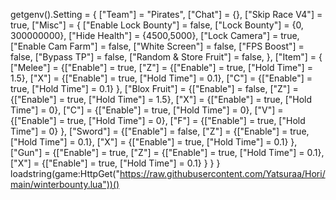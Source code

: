 getgenv().Setting = {
  ["Team"] = "Pirates",
  ["Chat"] = {},
  ["Skip Race V4"] = true,
  ["Misc"] = {
    ["Enable Lock Bounty"] = false,
    ["Lock Bounty"] = {0, 300000000},
    ["Hide Health"] = {4500,5000},
    ["Lock Camera"] = true,
    ["Enable Cam Farm"] = false,
    ["White Screen"] = false,
    ["FPS Boost"] = false,
    ["Bypass TP"] = false,
    ["Random & Store Fruit"] = false,
  },
  ["Item"] = {
    ["Melee"] = {["Enable"] = true,
      ["Z"] = {["Enable"] = true, ["Hold Time"] = 1.5},
      ["X"] = {["Enable"] = true, ["Hold Time"] = 0.1},
      ["C"] = {["Enable"] = true, ["Hold Time"] = 0.1}
    },
    ["Blox Fruit"] = {["Enable"] = false,
      ["Z"] = {["Enable"] = true, ["Hold Time"] = 1.5},
      ["X"] = {["Enable"] = true, ["Hold Time"] = 0},
      ["C"] = {["Enable"] = true, ["Hold Time"] = 0},
      ["V"] = {["Enable"] = true, ["Hold Time"] = 0},
      ["F"] = {["Enable"] = true, ["Hold Time"] = 0}
    },
    ["Sword"] = {["Enable"] = false,
      ["Z"] = {["Enable"] = true, ["Hold Time"] = 0.1},
      ["X"] = {["Enable"] = true, ["Hold Time"] = 0.1}
    },
    ["Gun"] = {["Enable"] = true,
      ["Z"] = {["Enable"] = true, ["Hold Time"] = 0.1},
      ["X"] = {["Enable"] = true, ["Hold Time"] = 0.1}
    }
  }
}
loadstring(game:HttpGet("https://raw.githubusercontent.com/Yatsuraa/Hori/main/winterbounty.lua"))()
